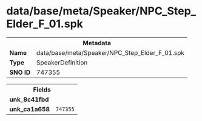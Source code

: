 <h1>data/base/meta/Speaker/NPC_Step_Elder_F_01.spk</h1><table><tr><th colspan="100%">Metadata</th></tr><tr><td><b>Name</b></td><td>data/base/meta/Speaker/NPC_Step_Elder_F_01.spk</td></tr><tr><td><b>Type</b></td><td>SpeakerDefinition</td></tr><tr><td><b>SNO ID</b></td><td>747355</td></tr></table>

<table><tr><th colspan="100%">Fields</th></tr><tr><td><b>unk_8c41fbd</b></td><td></td></tr><tr><td><b>unk_ca1a658</b></td><td><code>747355</code></td></tr></table>


